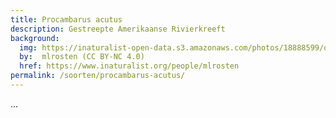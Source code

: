 ```yaml
---
title: Procambarus acutus
description: Gestreepte Amerikaanse Rivierkreeft
background:
  img: https://inaturalist-open-data.s3.amazonaws.com/photos/18888599/original.jpg
  by:  mlrosten (CC BY-NC 4.0)
  href: https://www.inaturalist.org/people/mlrosten
permalink: /soorten/procambarus-acutus/
---
```


...
